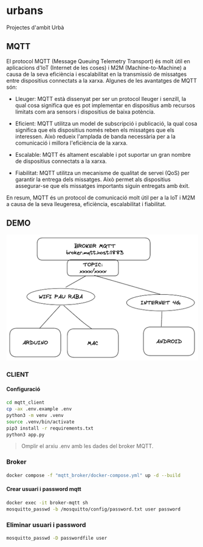 # urbans
Projectes d'ambit Urbà

## MQTT
El protocol MQTT (Message Queuing Telemetry Transport) és molt útil en aplicacions d'IoT (Internet de les coses) i M2M (Machine-to-Machine) a causa de la seva eficiència i escalabilitat en la transmissió de missatges entre dispositius connectats a la xarxa. Algunes de les avantatges de MQTT són:

- Lleuger: MQTT està dissenyat per ser un protocol lleuger i senzill, la qual cosa significa que es pot implementar en dispositius amb recursos limitats com ara sensors i dispositius de baixa potència.

- Eficient: MQTT utilitza un model de subscripció i publicació, la qual cosa significa que els dispositius només reben els missatges que els interessen. Això redueix l'amplada de banda necessària per a la comunicació i millora l'eficiència de la xarxa.

- Escalable: MQTT és altament escalable i pot suportar un gran nombre de dispositius connectats a la xarxa.

- Fiabilitat: MQTT utilitza un mecanisme de qualitat de servei (QoS) per garantir la entrega dels missatges. Això permet als dispositius assegurar-se que els missatges importants siguin entregats amb èxit.

En resum, MQTT és un protocol de comunicació molt útil per a la IoT i M2M a causa de la seva lleugeresa, eficiència, escalabilitat i fiabilitat.

## DEMO
![](esquema_demo.png)
### CLIENT
#### Configuració
```bash
cd mqtt_client
cp -ax .env.example .env
python3 -m venv .venv
source .venv/bin/activate
pip3 install -r requirements.txt
python3 app.py
```

> Omplir el arxiu .env amb les dades del broker MQTT.

### Broker

```bash
docker compose -f "mqtt_broker/docker-compose.yml" up -d --build
```

#### Crear usuari i password mqtt

```bash
docker exec -it broker-mqtt sh
mosquitto_passwd -b /mosquitto/config/password.txt user password
```

### Eliminar usuari i password
```bash
mosquitto_passwd -D passwordfile user
```